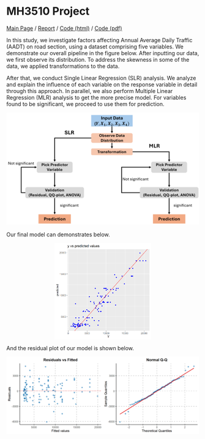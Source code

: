 # MH3510 Project

[Main Page](https://pufanyi.github.io/MH3510-Project/) / [Report](https://pufanyi.github.io/MH3510-Project/MH3510_Project.pdf) / [Code (html)](https://pufanyi.github.io/MH3510-Project/DataAnalysis) / [Code (pdf)](https://pufanyi.github.io/MH3510-Project/DataAnalysis.pdf)

In this study, we investigate factors affecting Annual Average Daily Traffic (AADT) on road section, using a dataset comprising five variables. We demonstrate our overall pipeline in the figure below. After inputting our data, we first observe its distribution. To address the skewness in some of the data, we applied transformations to the data.

After that, we conduct Single Linear Regression (SLR) analysis. We analyze and explain the influence of each variable on the response variable in detail through this approach. In parallel, we also perform Multiple Linear Regression (MLR) analysis to get the more precise model. For variables found to be significant, we proceed to use them for prediction.

![](docs/imgs/intro.png)

Our final model can demonstrates below.

<img src="docs/imgs/model.png" alt="Model" style="display: block; margin: auto; width: 50%;">

And the residual plot of our model is shown below.

![](docs/imgs/residuals.png)
